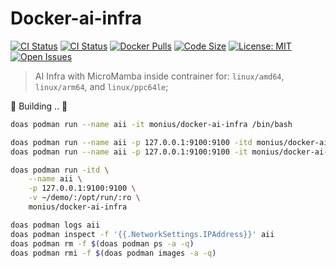 # Docker-ai-infra

[![CI Status](https://github.com/AUTOM77/Docker-ai-infra/workflows/build/badge.svg)](https://github.com/AUTOM77/Docker-ai-infra/actions?query=workflow:build)
[![CI Status](https://github.com/AUTOM77/Docker-ai-infra/workflows/verify/badge.svg)](https://github.com/AUTOM77/Docker-ai-infra/actions?query=workflow:verify)
[![Docker Pulls](https://flat.badgen.net/docker/pulls/monius/docker-ai-infra)](https://hub.docker.com/r/monius/docker-ai-infra)
[![Code Size](https://img.shields.io/github/languages/code-size/AUTOM77/Docker-ai-infra)](https://github.com/AUTOM77/Docker-ai-infra)
[![License: MIT](https://img.shields.io/badge/License-MIT-blue.svg)](./LICENSE)
[![Open Issues](https://img.shields.io/github/issues/AUTOM77/Docker-ai-infra)](https://github.com/AUTOM77/Docker-ai-infra/issues)

> AI Infra with MicroMamba inside contrainer for: `linux/amd64`, `linux/arm64`, and `linux/ppc64le`;

🚧 Building .. 🚧

```bash
doas podman run --name aii -it monius/docker-ai-infra /bin/bash

doas podman run --name aii -p 127.0.0.1:9100:9100 -itd monius/docker-ai-infra
doas podman run --name aii -p 127.0.0.1:9100:9100 -it monius/docker-ai-infra /bin/bash

doas podman run -itd \
    --name aii \
    -p 127.0.0.1:9100:9100 \
    -v ~/demo/:/opt/run/:ro \
    monius/docker-ai-infra

doas podman logs aii
doas podman inspect -f '{{.NetworkSettings.IPAddress}}' aii
doas podman rm -f $(doas podman ps -a -q)
doas podman rmi -f $(doas podman images -a -q)
```